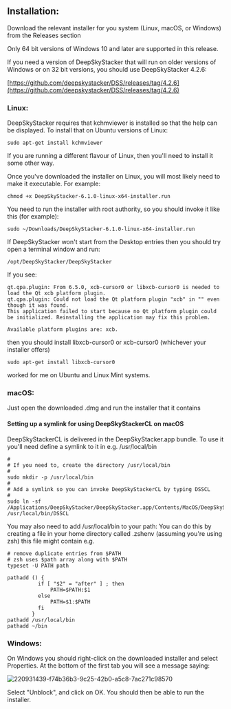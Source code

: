## Installation:
Download the relevant installer for you system (Linux, macOS, or Windows) from the Releases section

Only 64 bit versions of Windows 10 and later are supported in this release.

If you need a version of DeepSkyStacker that will run on older versions of Windows or on 32 bit versions, you should use DeepSkyStacker 4.2.6:

   [https://github.com/deepskystacker/DSS/releases/tag/4.2.6](https://github.com/deepskystacker/DSS/releases/tag/4.2.6)

### Linux:

DeepSkyStacker requires that kchmviewer is installed so that the help can be displayed.
To install that on Ubuntu versions of Linux:

    sudo apt-get install kchmviewer

If you are running a different flavour of Linux, then you'll need to install it some other way.

Once you've downloaded the installer on Linux, you will most likely need to make it executable.  For example:

    chmod +x DeepSkyStacker-6.1.0-linux-x64-installer.run

You need to run the installer with root authority, so you should invoke it like this (for example):

    sudo ~/Downloads/DeepSkyStacker-6.1.0-linux-x64-installer.run

If DeepSkyStacker won't start from the Desktop entries then you should try open a terminal window and run:

`/opt/DeepSkyStacker/DeepSkyStacker`

If you see:

```
qt.qpa.plugin: From 6.5.0, xcb-cursor0 or libxcb-cursor0 is needed to load the Qt xcb platform plugin.
qt.qpa.plugin: Could not load the Qt platform plugin "xcb" in "" even though it was found.
This application failed to start because no Qt platform plugin could be initialized. Reinstalling the application may fix this problem.

Available platform plugins are: xcb.
```
then you should install libxcb-cursor0 or xcb-cursor0 (whichever your installer offers)

`sudo apt-get install libxcb-cursor0`

worked for me on Ubuntu and Linux Mint systems.
### macOS:

Just open the downloaded .dmg and run the installer that it contains

#### Setting up a symlink for using DeepSkyStackerCL on macOS

DeepSkyStackerCL is delivered in the DeepSkyStacker.app bundle.   To use it you'll need define a symlink to it in e.g. /usr/local/bin
```
#
# If you need to, create the directory /usr/local/bin
#
sudo mkdir -p /usr/local/bin
#
# Add a symlink so you can invoke DeepSkyStackerCL by typing DSSCL
#
sudo ln -sf /Applications/DeepSkyStacker/DeepSkyStacker.app/Contents/MacOS/DeepSkyStackerCL /usr/local/bin/DSSCL
```

You may also need to add /usr/local/bin to your path:  You can do this by creating a file in your home directory
called .zshenv (assuming you're using zsh) this file might contain e.g.

```
# remove duplicate entries from $PATH
# zsh uses $path array along with $PATH 
typeset -U PATH path

pathadd () {
     	  if [ "$2" = "after" ] ; then
              PATH=$PATH:$1
       	  else
              PATH=$1:$PATH
          fi
        }
pathadd /usr/local/bin
pathadd ~/bin
```
### Windows:
On Windows you should right-click on the downloaded installer and select Properties. At the bottom of the first tab you will see a message saying:

![220931439-f74b36b3-9c25-42b0-a5c8-7ac271c98570](https://github.com/deepskystacker/DSS/assets/20211762/e1b9841c-2b34-4b6c-a90e-4133be3adbbb)

Select "Unblock", and click on OK. You should then be able to run the installer.
